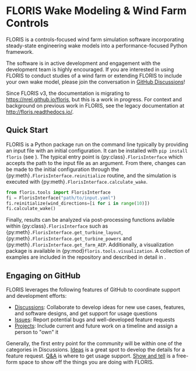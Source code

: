 # FLORIS Wake Modeling & Wind Farm Controls

FLORIS is a controls-focused wind farm simulation software incorporating
steady-state engineering wake models into a performance-focused Python
framework.

The software is in active development and engagement with the development team
is highly encouraged. If you are interested in using FLORIS to conduct studies
of a wind farm or extending FLORIS to include your own wake model, please join
the conversation in [GitHub Discussions](https://github.com/NREL/floris/discussions/categories/v3-design-discussion)!

Since FLORIS v3, the documentation is migrating to https://nrel.github.io/floris,
but this is a work in progress. For context and background on previous work in
FLORIS, see the legacy documentation at http://floris.readthedocs.io/.

## Quick Start

FLORIS is a Python package run on the command line typically by providing
an input file with an initial configuration. It can be installed with
```pip install floris``` (see [](installation)). The typical entry point is
{py:class}`.FlorisInterface` which accepts the path to the
input file as an argument. From there, changes can be made to the initial
configuration through the {py:meth}`.FlorisInterface.reinitialize`
routine, and the simulation is executed with
{py:meth}`.FlorisInterface.calculate_wake`.

```python
from floris.tools import FlorisInterface
fi = FlorisInterface("path/to/input.yaml")
fi.reinitialize(wind_directions=[i for i in range(10)])
fi.calculate_wake()
```

Finally, results can be analyzed via post-processing functions avilable within
{py:class}`.FlorisInterface` such as
{py:meth}`.FlorisInterface.get_turbine_layout`,
{py:meth}`.FlorisInterface.get_turbine_powers` and
{py:meth}`.FlorisInterface.get_farm_AEP`.
Additionally, a visualization package is available in {py:mod}`floris.tools.visualization`.
A collection of examples are included in the repository and described in
detail in [](examples).

## Engaging on GitHub

FLORIS leverages the following features of GitHub to coordinate support and development efforts:

- [Discussions](https://github.com/NREL/floris/discussions): Collaborate to develop ideas for new use cases, features, and software designs, and get support for usage questions
- [Issues](https://github.com/NREL/floris/issues): Report potential bugs and well-developed feature requests
- [Projects](https://github.com/orgs/NREL/projects/18/): Include current and future work on a timeline and assign a person to "own" it

Generally, the first entry point for the community will be within one of the
categories in Discussions.
[Ideas](https://github.com/NREL/floris/discussions/categories/ideas) is a great spot to develop the
details for a feature request. [Q&A](https://github.com/NREL/floris/discussions/categories/q-a)
is where to get usage support.
[Show and tell](https://github.com/NREL/floris/discussions/categories/show-and-tell) is a free-form
space to show off the things you are doing with FLORIS.
